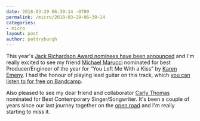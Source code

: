 ```yaml
---
date: 2018-03-29 06:39:14 -0700
permalink: /micro/2018-03-29-06-39-14
categories:
- micro
layout: post
author: patdryburgh
---
```


This year's [Jack Richardson Award nominees have been announced][jr] and I'm really excited to see my friend [Michael Marucci][mm] nominated for best Producer/Engineer of the year for “You Left Me With a Kiss” by [Karen Emeny][ke]. I had the honour of playing lead guitar on this track, which [you can listen to for free on Bandcamp][bc].

Also pleased to see my dear friend and collaborator [Carly Thomas][ct] nominated for Best Contemporary Singer/Songwriter. It's been a couple of years since our last journey together on the [open road][or] and I'm really starting to miss it.

[jr]: https://jrlma.ca/2018-nominees/
[mm]: http://www.michaelmarucci.com/
[ke]: https://www.karenemeny.com/
[bc]: https://karenemeny.bandcamp.com/track/you-left-me-with-a-kiss
[ct]: http://carlythomas.com
[or]: https://instagram.com/p/5k3zyZBJVN/